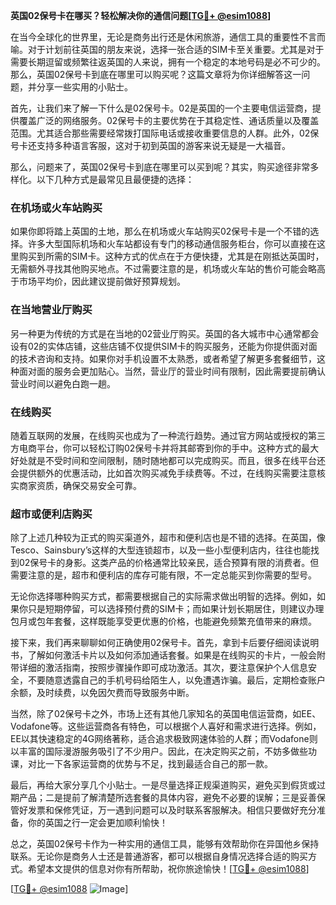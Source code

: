 **英国02保号卡在哪买？轻松解决你的通信问题[[TG💪+ @esim1088](https://t.me/s/esim1088)]**

在当今全球化的世界里，无论是商务出行还是休闲旅游，通信工具的重要性不言而喻。对于计划前往英国的朋友来说，选择一张合适的SIM卡至关重要。尤其是对于需要长期逗留或频繁往返英国的人来说，拥有一个稳定的本地号码是必不可少的。那么，英国02保号卡到底在哪里可以购买呢？这篇文章将为你详细解答这一问题，并分享一些实用的小贴士。

首先，让我们来了解一下什么是02保号卡。02是英国的一个主要电信运营商，提供覆盖广泛的网络服务。02保号卡的主要优势在于其稳定性、通话质量以及覆盖范围。尤其适合那些需要经常拨打国际电话或接收重要信息的人群。此外，02保号卡还支持多种语言客服，这对于初到英国的游客来说无疑是一大福音。

那么，问题来了，英国02保号卡到底在哪里可以买到呢？其实，购买途径非常多样化。以下几种方式是最常见且最便捷的选择：

### 在机场或火车站购买

如果你即将踏上英国的土地，那么在机场或火车站购买02保号卡是一个不错的选择。许多大型国际机场和火车站都设有专门的移动通信服务柜台，你可以直接在这里购买到所需的SIM卡。这种方式的优点在于方便快捷，尤其是在刚抵达英国时，无需额外寻找其他购买地点。不过需要注意的是，机场或火车站的售价可能会略高于市场平均价，因此建议提前做好预算规划。

### 在当地营业厅购买

另一种更为传统的方式是在当地的02营业厅购买。英国的各大城市中心通常都会设有02的实体店铺，这些店铺不仅提供SIM卡的购买服务，还能为你提供面对面的技术咨询和支持。如果你对手机设置不太熟悉，或者希望了解更多套餐细节，这种面对面的服务会更加贴心。当然，营业厅的营业时间有限制，因此需要提前确认营业时间以避免白跑一趟。

### 在线购买

随着互联网的发展，在线购买也成为了一种流行趋势。通过官方网站或授权的第三方电商平台，你可以轻松订购02保号卡并将其邮寄到你的手中。这种方式的最大好处就是不受时间和空间限制，随时随地都可以完成购买。而且，很多在线平台还会提供额外的优惠活动，比如首次购买减免手续费等。不过，在线购买需要注意核实商家资质，确保交易安全可靠。

### 超市或便利店购买

除了上述几种较为正式的购买渠道外，超市和便利店也是不错的选择。在英国，像Tesco、Sainsbury’s这样的大型连锁超市，以及一些小型便利店内，往往也能找到02保号卡的身影。这类产品的价格通常比较亲民，适合预算有限的消费者。但需要注意的是，超市和便利店的库存可能有限，不一定总能买到你需要的型号。

无论你选择哪种购买方式，都需要根据自己的实际需求做出明智的选择。例如，如果你只是短期停留，可以选择预付费的SIM卡；而如果计划长期居住，则建议办理包月或包年套餐，这样既能享受更优惠的价格，也能避免频繁充值带来的麻烦。

接下来，我们再来聊聊如何正确使用02保号卡。首先，拿到卡后要仔细阅读说明书，了解如何激活卡片以及如何添加通话套餐。如果是在线购买的卡片，一般会附带详细的激活指南，按照步骤操作即可成功激活。其次，要注意保护个人信息安全，不要随意透露自己的手机号码给陌生人，以免遭遇诈骗。最后，定期检查账户余额，及时续费，以免因欠费而导致服务中断。

当然，除了02保号卡之外，市场上还有其他几家知名的英国电信运营商，如EE、Vodafone等。这些运营商各有特色，可以根据个人喜好和需求进行选择。例如，EE以其快速稳定的4G网络著称，适合追求极致网速体验的人群；而Vodafone则以丰富的国际漫游服务吸引了不少用户。因此，在决定购买之前，不妨多做些功课，对比一下各家运营商的优势与不足，找到最适合自己的那一款。

最后，再给大家分享几个小贴士。一是尽量选择正规渠道购买，避免买到假货或过期产品；二是提前了解清楚所选套餐的具体内容，避免不必要的误解；三是妥善保管好发票和保修凭证，万一遇到问题可以及时联系客服解决。相信只要做好充分准备，你的英国之行一定会更加顺利愉快！

总之，英国02保号卡作为一种实用的通信工具，能够有效帮助你在异国他乡保持联系。无论你是商务人士还是普通游客，都可以根据自身情况选择合适的购买方式。希望本文提供的信息对你有所帮助，祝你旅途愉快！[[TG💪+ @esim1088](https://t.me/s/esim1088)]

[[TG💪+ @esim1088](https://t.me/s/esim1088) ![Image](https://i.postimg.cc/4NQfJmqS/Snipaste-2025-05-13-00-14-12.png)]